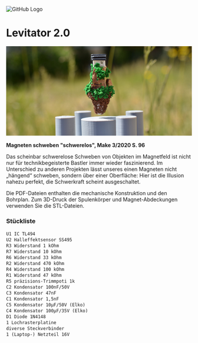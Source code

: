 ![GitHub Logo](http://www.heise.de/make/icons/make_logo.png)


Levitator 2.0
===============================

![Picture](https://github.com/MakeMagazinDE/Levitator2/blob/master/aufm_quer_kl.JPG)

**Magneten schweben "schwerelos", Make 3/2020 S. 96**

Das scheinbar schwerelose Schweben von Objekten im Magnetfeld ist nicht nur für technikbegeisterte Bastler immer wieder faszinierend. Im Unterschied zu anderen Projekten lässt unseres einen Magneten nicht „hängend“ schweben, sondern über einer Oberfläche: Hier ist die Illusion nahezu perfekt, die Schwerkraft scheint ausgeschaltet.

Die PDF-Dateien enthalten die mechanische Konstruktion und den Bohrplan. Zum 3D-Druck der Spulenkörper und Magnet-Abdeckungen verwenden Sie die STL-Dateien.

### Stückliste

	U1 IC TL494
	U2 Halleffektsensor SS495
	R3 Widerstand 1 kOhm 
	R7 Widerstand 10 kOhm
	R6 Widerstand 33 kOhm
	R2 Widerstand 470 kOhm
 	R4 Widerstand 100 kOhm
 	R1 Widerstand 47 kOhm
	R5 präzisions-Trimmpoti 1k
 	C2 Kondensator 100nF/50V
 	C3 Kondensator 47nF
 	C1 Kondensator 1,5nF
 	C5 Kondensator 10µF/50V (Elko)
 	C4 Kondensator 100µF/35V (Elko)
 	D1 Diode 1N4148
 	1 Lochrasterplatine
 	diverse Steckverbinder
 	1 (Laptop-) Netzteil 16V
